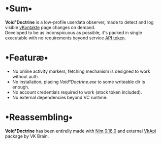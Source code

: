 # •Sum•
__Void°Doctrine__ is a low-profile userdata observer, made to detect and log visible [vKontakte](https://vk.com) page changes on demand.  
Developed to be as inconspicuous as possible, it's packed in single executable with no requirements beyond service [API token](https://vk.com/dev/access_token).

# •Featuræ•
* No online activity markers, fetching mechanism is designed to work without auth.
* No installation, placing _Void°Doctrine.exe_ to some writeable dir is enough.
* No account credentials required to work (stock token included).
* No external dependencies beyond VC runtime.

# •Reassembling•
__Void°Doctrine__ has been entirelly made with [Nim 0.18.0](https://nim-lang.org) and external [VkApi](https://github.com/vk-brain/nimvkapi) package by VK Brain.
